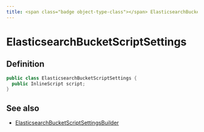 ```yaml
---
title: <span class="badge object-type-class"></span> ElasticsearchBucketScriptSettings
---
```

# <span class="badge object-type-class"></span> ElasticsearchBucketScriptSettings

## Definition

```java
public class ElasticsearchBucketScriptSettings {
  public InlineScript script;
}
```
## See also

 * <span class="badge builder"></span> [ElasticsearchBucketScriptSettingsBuilder](./builder-ElasticsearchBucketScriptSettingsBuilder.md)
